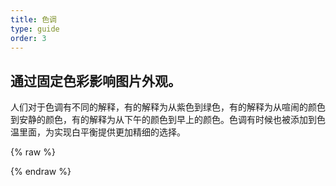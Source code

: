 ```yaml
---
title: 色调
type: guide
order: 3
---
```


## 通过固定色彩影响图片外观。

人们对于色调有不同的解释，有的解释为从紫色到绿色，有的解释为从喧闹的颜色到安静的颜色，有的解释为从下午的颜色到早上的颜色。色调有时候也被添加到色温里面，为实现白平衡提供更加精细的选择。

{% raw %}
<canvas width="400" height="400"></canvas>
<script id="vertex" type="x/shader">
attribute vec4 a_Vertex;
attribute vec4 a_TexCoord;
varying vec4 coord;

void main() {
  coord = a_TexCoord;
  gl_Position = a_Vertex;
}
</script>
<script id="fragment" type="x/shader">
precision highp float;
varying vec4 coord;
uniform sampler2D texture;
uniform vec4 color;

// Globals
vec3 refWhite, refWhiteRGB;
vec3 adaptTo, adaptFrom;

vec3 D65 = vec3(0.968774, 1.0, 1.121774);
vec3 CCT4K = vec3(1.009802, 1.0, 0.644496);
vec3 CCT20K = vec3(0.995451, 1.0, 1.886109);

// Color Conversions
mat3 matRGBtoXYZ = mat3(
  0.4124564390896922, 0.21267285140562253, 0.0193338955823293,
  0.357576077643909, 0.715152155287818, 0.11919202588130297,
  0.18043748326639894, 0.07217499330655958, 0.9503040785363679
);
mat3 matXYZtoRGB = mat3(
  3.2404541621141045, -0.9692660305051868, 0.055643430959114726,
  -1.5371385127977166, 1.8760108454466942, -0.2040259135167538,
  -0.498531409556016, 0.041556017530349834, 1.0572251882231791
);
mat3 matAdapt = mat3(
  0.8951, -0.7502, 0.0389,
  0.2664, 1.7135, -0.0685,
  -0.1614, 0.0367, 1.0296
);
mat3 matAdaptInv = mat3(
  0.9869929054667123, 0.43230526972339456, -0.008528664575177328,
  -0.14705425642099013, 0.5183602715367776, 0.04004282165408487,
  0.15996265166373125, 0.0492912282128556, 0.9684866957875502
);

vec3 RGBtoXYZ(vec3 rgb){
  vec3 xyz, XYZ;

  xyz = matRGBtoXYZ * rgb;

  // adaption
  XYZ = matAdapt * xyz;
  XYZ *= adaptTo / adaptFrom;
  xyz = matAdaptInv * XYZ;

  return xyz;
}

vec3 XYZtoRGB(vec3 xyz){
  vec3 rgb, RGB;

  // adaption
  RGB = matAdapt * xyz;
  rgb *= adaptFrom/adaptTo;
  xyz = matAdaptInv * RGB;

  rgb = matXYZtoRGB * xyz;

  return rgb;
}

/*=== Luminance and Saturation Functions ===============================*/

float Lum(vec3 c){
  return 0.299*c.r + 0.587*c.g + 0.114*c.b;
}

/*=== Color Temperature ===============================*/

vec3 Temperature(vec3 base, float temperature, float tint) {
  vec3 to, from;

  float luminance = Lum(base);

  if (temperature < 0.0) {
    to = CCT20K;
    from = D65;
  } else {
    to = CCT4K;
    from = D65;
  }

  // mask by luminance
  float temp = abs(temperature) * (1.0 - pow(luminance, 2.72));

  // from
  refWhiteRGB = from;
  // to
  refWhite = vec3(mix(from.x, to.x, temp), mix(1.0, 0.9, tint), mix(from.z, to.z, temp));

  adaptTo = matAdapt * refWhite;
  adaptFrom = matAdapt * refWhiteRGB;
  vec3 xyz = RGBtoXYZ(base);
  vec3 rgb = XYZtoRGB(xyz);
  // brightness compensation
  return rgb * (1.0 + (temp + tint) / 10.0);
}

void main() {
  vec4 colorMap = texture2D(texture, coord.xy);
  vec3 result = colorMap.rgb;

  result = Temperature(result, 0.0, -1.0);
  result = mix(colorMap.rgb, result, colorMap.a);

  gl_FragColor = vec4(result, colorMap.a);
}
</script>
<script>
var $ = function(selector) { return document.querySelector(selector) }
var gl = GL.create($('canvas'))
GL.useProgram(gl, $('#vertex').text, $('#fragment').text)
var gl_vars = GL.getVars(gl, {attributes: ['a_Vertex', 'a_TexCoord'], uniforms: ['texture', 'color']})
var mesh = GL.getMesh()
var arrVtx = mesh.arrVtx

var size = arrVtx.BYTES_PER_ELEMENT;
var vBuffer = gl.createBuffer();
gl.bindBuffer(gl.ARRAY_BUFFER, vBuffer);
// 向缓冲区对象中写入数据
gl.bufferData(gl.ARRAY_BUFFER, arrVtx, gl.STATIC_DRAW);
// 将缓冲区对象分配给a_Position
gl.vertexAttribPointer(gl_vars['a_Vertex'], 2, gl.FLOAT, false, size * 4, 0);
// 链接a_Position变量与分配给它的缓冲区对象
gl.enableVertexAttribArray(gl_vars['a_Vertex']);
gl.vertexAttribPointer(gl_vars['a_TexCoord'], 2, gl.FLOAT, false, size * 4, size * 2);
gl.enableVertexAttribArray(gl_vars['a_TexCoord']);


// GL.setBuffer(gl, gl_vars['a_Vertex'], new Float32Array(mesh.vertices), 3)
// GL.setBuffer(gl, gl_vars['a_TexCoord'], new Float32Array(mesh.coords), 2)
// gl.uniform2f(gl_vars['color'], -0.4859375, 0.0)
//
// end_color: {
//     r: 200,
//     g: 185,
//     b: 0
// },
// start_color: {
//     r: 45,
//     g: 100,
//     b: 255
// },

var img = new Image()
img.onload = function() {
  GL.loadTexture(gl, gl.TEXTURE0, img)
  gl.uniform1i(gl_vars['texture'], 0);

  gl.clearColor(1.0, 1.0, 1.0, 1.0);
  gl.clear(gl.COLOR_BUFFER_BIT);
  gl.drawArrays(gl.TRIANGLE_STRIP, 0, 4);
}
img.src = '/images/miao256x128.png'
</script>
{% endraw %}

